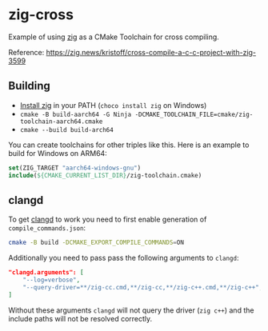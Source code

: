 # zig-cross

Example of using [zig](https://ziglang.org) as a CMake Toolchain for cross compiling.

Reference: https://zig.news/kristoff/cross-compile-a-c-c-project-with-zig-3599

## Building

- [Install zig](https://ziglang.org/learn/getting-started/#installing-zig) in your PATH (`choco install zig` on Windows)
- `cmake -B build-aarch64 -G Ninja -DCMAKE_TOOLCHAIN_FILE=cmake/zig-toolchain-aarch64.cmake`
- `cmake --build build-arch64`

You can create toolchains for other triples like this. Here is an example to build for Windows on ARM64:

```cmake
set(ZIG_TARGET "aarch64-windows-gnu")
include(${CMAKE_CURRENT_LIST_DIR}/zig-toolchain.cmake)
```

## clangd

To get [clangd](https://clangd.llvm.org/) to work you need to first enable generation of `compile_commands.json`:

```sh
cmake -B build -DCMAKE_EXPORT_COMPILE_COMMANDS=ON
```

Additionally you need to pass pass the following arguments to `clangd`:

```json
"clangd.arguments": [
    "--log=verbose",
    "--query-driver=**/zig-cc.cmd,**/zig-cc,**/zig-c++.cmd,**/zig-c++",
]
```

Without these arguments `clangd` will not query the driver (`zig c++`) and the include paths will not be resolved correctly.
